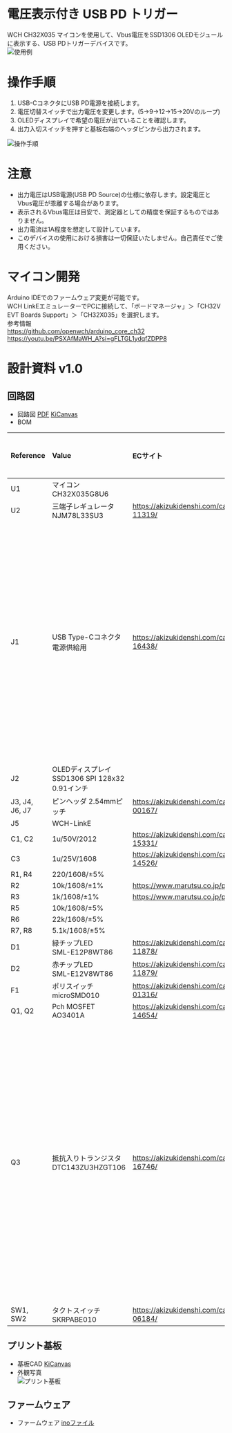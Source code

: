 # 電圧表示付き USB PD トリガー
 WCH CH32X035 マイコンを使用して、Vbus電圧をSSD1306 OLEDモジュールに表示する、USB PDトリガーデバイスです。  
 ![使用例](使用例.png)

# 操作手順
1. USB-CコネクタにUSB PD電源を接続します。
1. 電圧切替スイッチで出力電圧を変更します。(5→9→12→15→20Vのループ)
1. OLEDディスプレイで希望の電圧が出ていることを確認します。
1. 出力入切スイッチを押すと基板右端のヘッダピンから出力されます。  

![操作手順](操作手順.png)

# 注意
- 出力電圧はUSB電源(USB PD Source)の仕様に依存します。設定電圧とVbus電圧が乖離する場合があります。
- 表示されるVbus電圧は目安で、測定器としての精度を保証するものではありません。
- 出力電流は1A程度を想定して設計しています。
- このデバイスの使用における損害は一切保証いたしません。自己責任でご使用ください。

# マイコン開発
Arduino IDEでのファームウェア変更が可能です。  
WCH LinkEエミュレーターでPCに接続して、「ボードマネージャ」＞「CH32V EVT Boards Support」＞「CH32X035」を選択します。  
参考情報  
https://github.com/openwch/arduino_core_ch32  
https://youtu.be/PSXAfMaWH_A?si=gFLTGL1ydqfZDPP8  

# 設計資料 v1.0
## 回路図
- 回路図 [PDF](回路図.pdf) [KiCanvas](https://kicanvas.org/?github=https%3A%2F%2Fgithub.com%2Fsuzan-works%2FUSBPDTrigger-VoltDisplay%2Fblob%2Fmain%2FKiCad%2FCH32X035_USBPD-Trigger_4.kicad_sch)  
- BOM

|Reference|Value|ECサイト|コメント|
|:----|:----|:----|:----|
|U1|マイコン<br>CH32X035G8U6| | |
|U2|三端子レギュレータ<br>NJM78L33SU3|https://akizukidenshi.com/catalog/g/gI-11319/| |
|J1|USB Type-Cコネクタ 電源供給用|https://akizukidenshi.com/catalog/g/gC-16438/|コネクタの固定用ピンをカットして実装しています|
|J2|OLEDディスプレイ<br>SSD1306 SPI 128x32 0.91インチ| | |
|J3, J4, J6, J7|ピンヘッダ 2.54mmピッチ|https://akizukidenshi.com/catalog/g/gC-00167/| |
|J5|WCH-LinkE| | |
|C1, C2|1u/50V/2012|https://akizukidenshi.com/catalog/g/gP-15331/| |
|C3|1u/25V/1608|https://akizukidenshi.com/catalog/g/gP-14526/| |
|R1, R4|220/1608/±5%| | |
|R2|10k/1608/±1%|https://www.marutsu.co.jp/pc/i/857775/| |
|R3|1k/1608/±1%|https://www.marutsu.co.jp/pc/i/857774/| |
|R5|10k/1608/±5%| | |
|R6|22k/1608/±5%| | |
|R7, R8|5.1k/1608/±5%| | |
|D1|緑チップLED<br>SML-E12P8WT86|https://akizukidenshi.com/catalog/g/gI-11878/| |
|D2|赤チップLED<br>SML-E12V8WT86|https://akizukidenshi.com/catalog/g/gI-11879/| |
|F1|ポリスイッチ<br>microSMD010|https://akizukidenshi.com/catalog/g/gP-01316/| |
|Q1, Q2|Pch MOSFET<br>AO3401A|https://akizukidenshi.com/catalog/g/gI-14654/| |
|Q3|抵抗入りトランジスタ<br>DTC143ZU3HZGT106|https://akizukidenshi.com/catalog/g/gI-16746/|基板フットプリントが間違っており無理やり実装しています|
|SW1, SW2|タクトスイッチ<br>SKRPABE010|https://akizukidenshi.com/catalog/g/gP-06184/| |

## プリント基板
- 基板CAD [KiCanvas](https://kicanvas.org/?github=https%3A%2F%2Fgithub.com%2Fsuzan-works%2FUSBPDTrigger-VoltDisplay%2Fblob%2Fmain%2FKiCad%2FCH32X035_USBPD-Trigger_5.kicad_pcb)
- 外観写真  
![プリント基板](プリント基板.jpg)

## ファームウェア
- ファームウェア [inoファイル](USBPDTrigger-VoltDisplay.ino)
